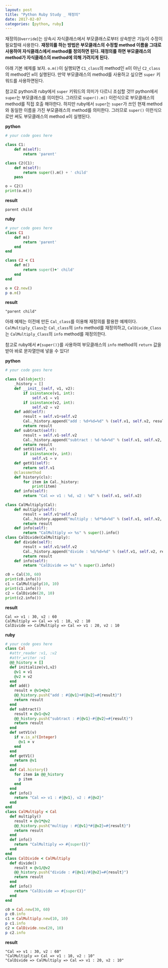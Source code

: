 ```yaml
---
layout: post
title: "Python Ruby Study _ 재정의"
date: 2017-02-07
categories: [python, ruby]
---
```


재정의(`Override`)는 상속시 자식클래스에서 부모클래스로부터 상속받은 기능이 수정이
필요할때 사용한다. **재정의를 하는 방법은 부모클래스의 수정할 method 이름을 그대로
사용하여 자식클래스에서 method를 정의하면 된다. 재정의를 하면 부모클래스의 method가
자식클래스의 method에 의해 가려지게 된다.**  

아래 기본 예제를 보자. `o.m()`이 실행되면 `C1_class`의 method인 `m`이 아닌 `C2_class`의
method인 `m`이 실행된다. 만약 부모클래스의 method를 사용하고 싶으면 `super` 키워드를
사용하면된다.  

참고로 python과 ruby에서 `super` 키워드의 의미가 다르니 조심할 것!!! python에서 `super`는 부모클래스를 의미한다. 그러므로 `super().m()` 이런식으로 부모클래스의 method를 직접 호출 해야한다. 하지만 ruby에서 `super`는 `super`가 쓰인 현재 method와 동일한 이름을 가진 부모클래스의
method를 의미한다. 그러므로 `super()` 이런식으로만 써도 부모클래스의 method `m`이 실행된다.

**python**

```python
# your code goes here

class C1:
	def m(self):
		return 'parent'

class C2(C1):
	def m(self):
		return super().m() + ' child'
	pass

o = C2()
print(o.m())
```

**result**

```
parent child
```

**ruby**

```ruby
# your code goes here
class C1
	def m()
		return 'parent'
	end
end

class C2 < C1
	def m()
		return super()+' child'
	end
end

o = C2.new()
p o.m()
```

**result**

```
"parent child"
```

아래 예제는 이전에 만든 `Cal_class`를 이용해 재정의를 활용한 예제이다. `CalMultiply_Class`는 `Cal_class`의 `info` method를 재정의하고, `CalDivide_Class`는
`CalMultiply_Class`의 `info` method를 재정의한다.  

참고로 ruby에서 `#{super()}`를 사용하여 부모클래스의 `info` method의 `return` 값을
받아 바로 문자열안에 넣을 수 있다!

**python**

```python
# your code goes here

class Cal(object):
    _history = []
    def __init__(self, v1, v2):
        if isinstance(v1, int):
            self.v1 = v1
        if isinstance(v2, int):
            self.v2 = v2
    def add(self):
        result = self.v1+self.v2
        Cal._history.append("add : %d+%d=%d" % (self.v1, self.v2, result))
        return result
    def subtract(self):
        result = self.v1-self.v2
        Cal._history.append("subtract : %d-%d=%d" % (self.v1, self.v2, result))
        return result
    def setV1(self, v):
        if isinstance(v, int):
            self.v1 = v
    def getV1(self):
        return self.v1
    @classmethod
    def history(cls):
        for item in Cal._history:
            print(item)
    def info(self):
    	return "Cal => v1 : %d, v2 : %d" % (self.v1, self.v2)

class CalMultiply(Cal):
    def multiply(self):
        result = self.v1*self.v2
        Cal._history.append("multiply : %d*%d=%d" % (self.v1, self.v2, result))
        return result
    def info(self):
        return "CalMultiply => %s" % super().info()
class CalDivide(CalMultiply):
    def divide(self):
        result = self.v1/self.v2
        Cal._history.append("divide : %d/%d=%d" % (self.v1, self.v2, result))
        return result
    def info(self):
        return "CalDivide => %s" % super().info()  	

c0 = Cal(30, 60)
print(c0.info())
c1 = CalMultiply(10, 10)
print(c1.info())
c2 = CalDivide(20, 10)
print(c2.info())
```

**result**

```
Cal => v1 : 30, v2 : 60
CalMultiply => Cal => v1 : 10, v2 : 10
CalDivide => CalMultiply => Cal => v1 : 20, v2 : 10
```

**ruby**

```ruby
# your code goes here
class Cal
  #attr_reader :v1, :v2
  #attr_writer :v1
  @@_history = []
  def initialize(v1,v2)
    @v1 = v1
    @v2 = v2
  end
  def add()
    result = @v1+@v2
    @@_history.push("add : #{@v1}+#{@v2}=#{result}")
    return result
  end
  def subtract()
    result = @v1-@v2
    @@_history.push("subtract : #{@v1}-#{@v2}=#{result}")
    return result
  end
  def setV1(v)
    if v.is_a?(Integer)
      @v1 = v
    end
  end
  def getV1()
    return @v1
  end
  def Cal.history()
    for item in @@_history
      p item
    end
  end
  def info()
    return "Cal => v1 : #{@v1}, v2 : #{@v2}"
  end
end
class CalMultiply < Cal
  def multiply()
    result = @v1*@v2
    @@_history.push("multipy : #{@v1}*#{@v2}=#{result}")
    return result
  end
  def info()
    return "CalMultiply => #{super()}"
  end
end
class CalDivide < CalMultiply
  def divide()
    result = @v1/@v2
    @@_history.push("divide : #{@v1}/#{@v2}=#{result}")
    return result
  end
  def info()
    return "CalDivide => #{super()}"
  end
end

c0 = Cal.new(30, 60)
p c0.info
c1 = CalMultiply.new(10, 10)
p c1.info
c2 = CalDivide.new(20, 10)
p c2.info
```

**result**

```
"Cal => v1 : 30, v2 : 60"
"CalMultiply => Cal => v1 : 10, v2 : 10"
"CalDivide => CalMultiply => Cal => v1 : 20, v2 : 10"
```
